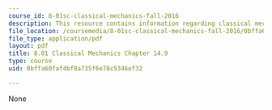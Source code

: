 ```yaml
---
course_id: 8-01sc-classical-mechanics-fall-2016
description: This resource contains information regarding classical mechanics.
file_location: /coursemedia/8-01sc-classical-mechanics-fall-2016/0bffa60faf4bf8a735f6e78c5346ef32_MIT8_01F16_chapter14.9.pdf
file_type: application/pdf
layout: pdf
title: 8.01 Classical Mechanics Chapter 14.9
type: course
uid: 0bffa60faf4bf8a735f6e78c5346ef32

---
```

None